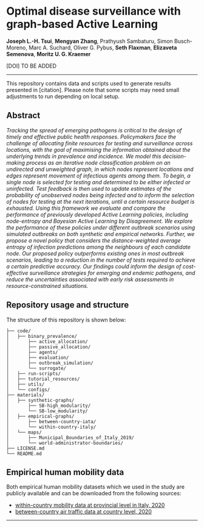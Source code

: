 # Optimal disease surveillance with graph-based Active Learning

​​**Joseph L.-H. Tsui**, **Mengyan Zhang**, Prathyush Sambaturu, Simon Busch-Moreno, Marc A. Suchard, Oliver G. Pybus, **Seth Flaxman**, **Elizaveta Semenova**, **Moritz U. G. Kraemer**

[DOI] TO BE ADDED

---

This repository contains data and scripts used to generate results
presented in [citation]. Please note that some scripts may need small adjustments to run depending on local setup.

## Abstract

_Tracking the spread of emerging pathogens is critical to the design of timely and effective public health responses. Policymakers face the challenge of allocating finite resources for testing and surveillance across locations, with the goal of maximising the information obtained about the underlying trends in prevalence and incidence. We model this decision-making process as an iterative node classification problem on an undirected and unweighted graph, in which nodes represent locations and edges represent movement of infectious agents among them. To begin, a single node is selected for testing and determined to be either infected or uninfected. Test feedback is then used to update estimates of the probability of unobserved nodes being infected and to inform the selection of nodes for testing at the next iterations, until a certain resource budget is exhausted. Using this framework we evaluate and compare the performance of previously developed Active Learning policies, including node-entropy and Bayesian Active Learning by Disagreement. We explore the performance of these policies under different outbreak scenarios using simulated outbreaks on both synthetic and empirical networks. Further, we propose a novel policy that considers the distance-weighted average entropy of infection predictions among the neighbours of each candidate node. Our proposed policy outperforms existing ones in most outbreak scenarios, leading to a reduction in the number of tests required to achieve a certain predictive accuracy. Our findings could inform the design of cost-effective surveillance strategies for emerging and endemic pathogens, and reduce the uncertainties associated with early risk assessments in resource-constrained situations._

## Repository usage and structure

The structure of this repository is shown below:

```
├── code/
│   ├── binary_prevalence/
│       ├── active_allocation/
│       ├── passive_allocation/
│       ├── agents/
│       ├── evaluation/
│       ├── outbreak_simulation/
│       └── surrogate/
│   ├── run-scripts/
│   ├── tutorial_resources/
│   ├── utils/
│   └── configs/
├── materials/
│   ├── synthetic-graphs/
│       ├── SB-high_modularity/
│       └── SB-low_modularity/
│   ├── empirical-graphs/
│       ├── between-country-iata/
│       └── within-country-italy/
│   └── maps/
│       ├── Municipal_Boundaries_of_Italy_2019/
│       └── world-administrator-boundaries/
├── LICENSE.md
└── README.md
```

## Empirical human mobility data

Both empirical human mobility datasets which we used in the study are publicly available and can be downloaded from the following sources:
- [within-country mobility data at provincial level in Italy, 2020](https://data.humdata.org/dataset/covid-19-mobility-italy)
- [between-country air traffic data at country level, 2020](https://zenodo.org/records/7472836)

---